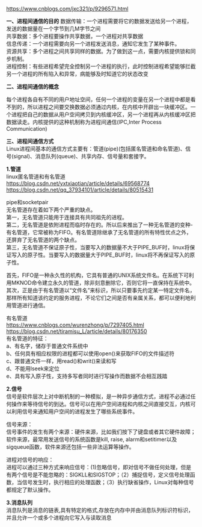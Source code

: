 https://www.cnblogs.com/jxc321/p/9296571.html    

**一、进程间通信的目的**
数据传输：一个进程需要将它的数据发送给另一个进程，发送的数据量在一个字节到几M字节之间  
共享数据：多个进程要操作共享数据，一个进程对共享数据  
信息传递：一个进程需要向另一个进程发送消息，通知它发生了某种事件。  
资源共享：多个进程之间共享同样的数据。为了做到这一点，需要内核提供锁和同步机制。  
进程控制：有些进程希望完全控制另一个进程的执行，此时控制进程希望能够拦截另一个进程的所有陷入和异常，病能够及时知道它的状态改变  

**二、进程间通信的概念**  

每个进程各自有不同的用户地址空间，任何一个进程的变量在另一个进程中都是看不到的，所以进程之间要交换数据必须通过内核，在内核中开辟出一块缓冲区。一个进程把自己的数据从用户空间拷贝到内核缓冲区，另一个进程再从内核缓冲区把数据读走。内核提供的这种机制称为进程间通信(IPC,Inter Process Communication)  

**三、进程间通信方式**  
Linux进程间基本的通信方式主要有：管道(pipe)(包括匿名管道和命名管道)、信号(signal)、消息队列(queue)、共享内存、信号量和套接字。

**1.管道**  
linux匿名管道和有名管道    
https://blog.csdn.net/yxtxiaotian/article/details/69568774  
https://blog.csdn.net/qq_37934101/article/details/80515431 

pipe和socketpair  
无名管道存在着如下两个严重的缺点。  
    第一，无名管道只能用于连接具有共同祖先的进程。  
    第二，无名管道是依附进程而临时存在的。所以后来推出了一种无名管道的变种-有名管道，它常被称为FIFO。有名管道除继承了无名管道的所有特性优点之外，还屏弃了无名管道的两个缺点。   
    第三，无名管道不保证原子性，当要写入的数据量不大于PIPE_BUF时，linux将保证写入的原子性。当要写入的数据量大于PIPE_BUF时，linux将不再保证写入的原子性。  
    
首先，FIFO是一种永久性的机构，它具有普通的UNIX系统文件名。在系统下可利用MKNOD命令建立永久的管道，除非刻意删除它，否则它将一直保持在系统中。  
其次，正是由于有名管道以“文件名”来标识，所以只要事先约定某一特定文件名，那样所有知道该约定的服务进程，不论它们之间是否有亲属关系，都可以便利地利用管道进行通信。  

有名管道   
https://www.cnblogs.com/wurenzhong/p/7297405.html  
https://blog.csdn.net/tiramisu_L/article/details/80176350    
有名管道的特征：  
a、有名字，储存于普通文件系统中  
b、任何具有相应权限的进程都可以使用open()来获取FIFO的文件描述符  
c、跟普通文件一样，用read()和writ()来读和写  
d、不能用lseek来定位  
e、具有写入原子性，支持多写者同时进行写操作而数据不会相互践踏  

**2.信号**    
信号是软件层次上对中断机制的一种模拟，是一种异步通信方式，进程不必通过任何操作来等待信号的到达。信号可以在用户空间进程和内核之间直接交互，内核可以利用信号来通知用户空间的进程发生了哪些系统事件。    

信号来源：  
信号事件的发生有两个来源：硬件来源，比如我们按下了键盘或者其它硬件故障；软件来源，最常用发送信号的系统函数是kill, raise, alarm和setitimer以及sigqueue函数，软件来源还包括一些非法运算等操作。    

进程对信号的响应：    
进程可以通过三种方式来响应信号：(1)忽略信号，即对信号不做任何处理，但是有两个信号是不能忽略的：SIGKLL和SIGSTOP；（2）捕捉信号，定义信号处理函数，当信号发生时，执行相应的处理函数；（3）执行缺省操作，Linux对每种信号都规定了默认操作。   

**3.消息队列**  
消息队列是消息的链表,具有特定的格式,存放在内存中并由消息队列标识符标识，并且允许一个或多个进程向它写入与读取消息  
